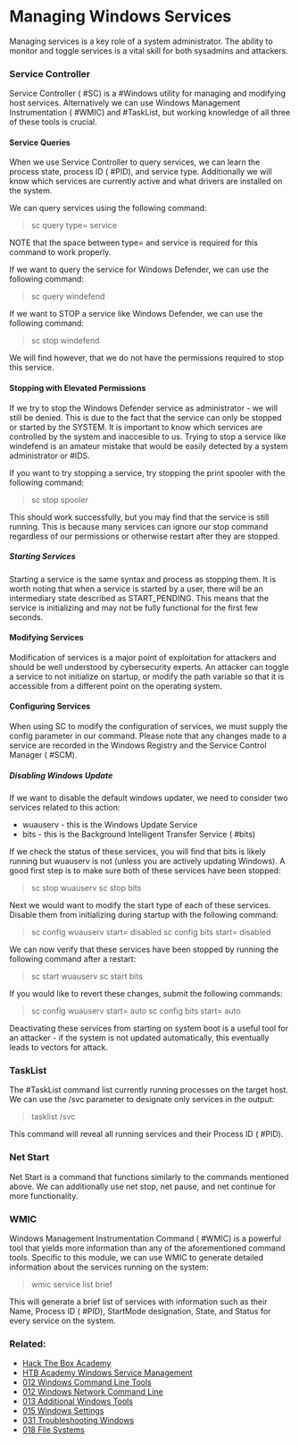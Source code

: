 # Managing Windows Services

Managing services is a key role of a system administrator. The ability to monitor and toggle services is a vital skill for both sysadmins and attackers. 

### Service Controller

Service Controller ( #SC) is a #Windows utility for managing and modifying host services. Alternatively we can use Windows Management Instrumentation ( #WMIC) and #TaskList, but working knowledge of all three of these tools is crucial.

#### Service Queries

When we use Service Controller to query services, we can learn the process state, process ID ( #PID), and service type. Additionally we will know which services are currently active and what drivers are installed on the system.

We can query services using the following command:

>sc query type= service

NOTE that the space between type= and service is required for this command to work properly.

If we want to query the service for Windows Defender, we can use the following command:

>sc query windefend

If we want to STOP a service like Windows Defender, we can use the following command:

>sc stop windefend

We will find however, that we do not have the permissions required to stop this service.

#### Stopping with Elevated Permissions

If we try to stop the Windows Defender service as administrator - we will still be denied. This is due to the fact that the service can only be stopped or started by the SYSTEM. It is important to know which services are controlled by the system and inaccesible to us. Trying to stop a service like windefend is an amateur mistake that would be easily detected by a system administrator or #IDS. 

If you want to try stopping a service, try stopping the print spooler with the following command:

>sc stop spooler

This should work successfully, but you may find that the service is still running. This is because many services can ignore our stop command regardless of our permissions or otherwise restart after they are stopped.

##### Starting Services

Starting a service is the same syntax and process as stopping them. It is worth noting that when a service is started by a user, there will be an intermediary state described as START_PENDING. This means that the service is initializing and may not be fully functional for the first few seconds. 

#### Modifying Services

Modification of services is a major point of exploitation for attackers and should be well understood by cybersecurity experts. An attacker can toggle a service to not initialize on startup, or modify the path variable so that it is accessible from a different point on the operating system. 

#### Configuring Services

When using SC to modify the configuration of services, we must supply the config parameter in our command. Please note that any changes made to a service are recorded in the Windows Registry and the Service Control Manager ( #SCM). 

##### Disabling Windows Update

If we want to disable the default windows updater, we need to consider two services related to this action:

- wuauserv - this is the Windows Update Service
- bits - this is the Background Intelligent Transfer Service ( #bits)

If we check the status of these services, you will find that bits is likely running but wuauserv is not (unless you are actively updating Windows). A good first step is to make sure both of these services have been stopped:

>sc stop wuauserv
>sc stop bits

Next we would want to modify the start type of each of these services. Disable them from initializing during startup with the following command:

>sc config wuauserv start= disabled
>sc config bits start= disabled

We can now verify that these services have been stopped by running the following command after a restart:

>sc start wuauserv
>sc start bits

If you would like to revert these changes, submit the following commands:

>sc config wuauserv start= auto
>sc config bits start= auto

 Deactivating these services from starting on system boot is a useful tool for an attacker - if the system is not updated automatically, this eventually leads to vectors for attack.

### TaskList

The #TaskList command list currently running processes on the target host. We can use the /svc parameter to designate only services in the output:

>tasklist /svc

This command will reveal all running services and their Process ID ( #PID).

### Net Start

Net Start is a command that functions similarly to the commands mentioned above. We can additionally use net stop, net pause, and net continue for more functionality.

### WMIC

Windows Management Instrumentation Command ( #WMIC) is a powerful tool that yields more information than any of the aforementioned command tools. Specific to this module, we can use WMIC to generate detailed information about the services running on the system:

>wmic service list brief

This will generate a brief list of services with information such as their Name, Process ID ( #PID), StartMode designation, State, and Status for every service on the system. 

### Related:

- [Hack The Box Academy](https://academy.hackthebox.com/ 'hack the box academy home page')
- [HTB Academy Windows Service Management](https://academy.hackthebox.com/module/167/section/1612 'HTB academy managing windows services module')
- [012 Windows Command Line Tools](012%20Windows%20Command%20Line%20Tools.md)
- [012 Windows Network Command Line](012%20Windows%20Network%20Command%20Line.md)
- [013 Additional Windows Tools](013%20Additional%20Windows%20Tools.md)
- [015 Windows Settings](015%20Windows%20Settings.md)
- [031 Troubleshooting Windows](031%20Troubleshooting%20Windows.md)
- [018 File Systems](018%20File%20Systems.md)